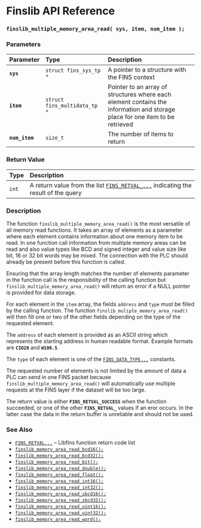 # Finslib API Reference

### `finslib_multiple_memory_area_read( sys, item, num_item );`

### Parameters

| Parameter | Type | Description |
| :--- | :--- | :--- |
|**`sys`**|`struct fins_sys_tp *`|A pointer to a structure with the FINS context|
|**`item`**|`struct fins_multidata_tp *`|Pointer to an array of structures where each element contains the information and storage place for one item to be retrieved|
|**`num_item`**|`size_t`|The number of items to return|

### Return Value

| Type | Description |
| :--- | :--- |
|`int`|A return value from the list [`FINS_RETVAL_...`](FINS_RETVAL.md) indicating the result of the query|

### Description

The function `finslib_multiple_memory_area_read()` is the most versatile of all memory read functions. It takes
an array of elements as a parameter where each element contains information about one memory item to be read.
In one function call information from multiple memory areas can be read and also value types like BCD and signed integer
and value size like bit, 16 or 32 bit words may be mixed. The connection with the PLC should already be present before this function is called.

Ensuring that the array length matches the number of elements parameter in the function call is the
responsibility of the calling function but `finslib_multiple_memory_area_read()`
will return an error if a NULL pointer is provided for data storage.

For each element in the `item` array, the fields `address` and `type` must be filled by the calling function.
The function `finslib_muliple_memory_area_read()` will then fill one or two of the other fields depending on the
type of the requested element.

The `address` of each element is provided as an ASCII string which represents the starting address in human
readable format. Example formats are **`CIO20`** and **`W100.5`**.

The `type` of each element is one of the [`FINS_DATA_TYPE...`](FINS_DATA_TYPE.md) constants.

The requested number of elements is not limited by the amount of data a PLC can send in one FINS packet because
`finslib_multiple_memory_area_read()` will automatically use multiple requests at the FINS layer if the dataset will
be too large.

The return value is either **`FINS_RETVAL_SUCCESS`** when the function succeeded, or one of the other
**`FINS_RETVAL_`** values if an eror occurs. In the latter case the data in the return buffer is unreliable and
should not be used.

### See Also

* [`FINS_RETVAL...`](FINS_RETVAL.md) &ndash; Libfins function return code list
* [`finslib_memory_area_read_bcd16();`](finslib_memory_area_read_bcd16.md)
* [`finslib_memory_area_read_bcd32();`](finslib_memory_area_read_bcd32.md)
* [`finslib_memory_area_read_bit();`](finslib_memory_area_read_bit.md)
* [`finslib_memory_area_read_double();`](finslib_memory_area_read_double.md)
* [`finslib_memory_area_read_float();`](finslib_memory_area_read_float.md)
* [`finslib_memory_area_read_int16();`](finslib_memory_area_read_int16.md)
* [`finslib_memory_area_read_int32();`](finslib_memory_area_read_int32.md)
* [`finslib_memory_area_read_sbcd16();`](finslib_memory_area_read_sbcd16.md)
* [`finslib_memory_area_read_sbcd32();`](finslib_memory_area_read_sbcd32.md)
* [`finslib_memory_area_read_uint16();`](finslib_memory_area_read_uint16.md)
* [`finslib_memory_area_read_uint32();`](finslib_memory_area_read_uint32.md)
* [`finslib_memory_area_read_word();`](finslib_memory_area_read_word.md)
